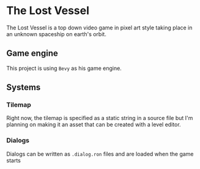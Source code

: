# The Lost Vessel

The Lost Vessel is a top down video game in pixel art style taking place in an unknown spaceship on earth's orbit.

## Game engine

This project is using `Bevy` as his game engine.

## Systems

### Tilemap

Right now, the tilemap is specified as a static string in a source file but I'm planning on
making it an asset that can be created with a level editor.

### Dialogs

Dialogs can be written as `.dialog.ron` files and are loaded when the game starts
